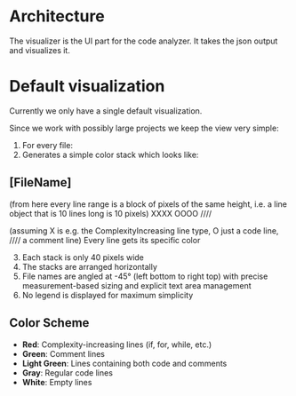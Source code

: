 # Architecture

The visualizer is the UI part for the code analyzer. It takes the json output and visualizes it.

# Default visualization

Currently we only have a single default visualization.

Since we work with possibly large projects we keep the view very simple:

1. For every file:
2. Generates a simple color stack which looks like:

[FileName]
----------
(from here every line range is a block of pixels of the same height, i.e. a line object that is 10 lines long is 10
pixels)
XXXX
OOOO
////

(assuming X is e.g. the ComplexityIncreasing line type, O just a code line, //// a comment line)
Every line gets its specific color

3. Each stack is only 40 pixels wide
4. The stacks are arranged horizontally
5. File names are angled at -45° (left bottom to right top) with precise measurement-based sizing and explicit text area
   management
6. No legend is displayed for maximum simplicity

## Color Scheme

- **Red**: Complexity-increasing lines (if, for, while, etc.)
- **Green**: Comment lines
- **Light Green**: Lines containing both code and comments
- **Gray**: Regular code lines
- **White**: Empty lines
